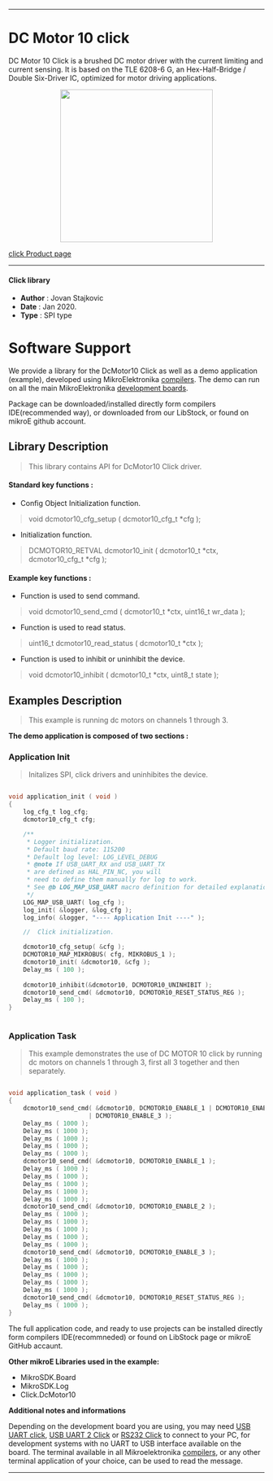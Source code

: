 

---
# DC Motor 10 click

DC Motor 10 Click is a brushed DC motor driver with the current limiting and current sensing. It is based on the TLE 6208-6 G, an Hex-Half-Bridge / Double Six-Driver IC,
optimized for motor driving applications.

<p align="center">
  <img src="https://download.mikroe.com/images/click_for_ide/dcmotor10_click.png" height=300px>
</p>

[click Product page](https://www.mikroe.com/dc-motor-10-click)

---


#### Click library 

- **Author**        : Jovan Stajkovic
- **Date**          : Jan 2020.
- **Type**          : SPI type


# Software Support

We provide a library for the DcMotor10 Click 
as well as a demo application (example), developed using MikroElektronika 
[compilers](https://shop.mikroe.com/compilers). 
The demo can run on all the main MikroElektronika [development boards](https://shop.mikroe.com/development-boards).

Package can be downloaded/installed directly form compilers IDE(recommended way), or downloaded from our LibStock, or found on mikroE github account. 

## Library Description

> This library contains API for DcMotor10 Click driver.

#### Standard key functions :

- Config Object Initialization function.
> void dcmotor10_cfg_setup ( dcmotor10_cfg_t *cfg ); 
 
- Initialization function.
> DCMOTOR10_RETVAL dcmotor10_init ( dcmotor10_t *ctx, dcmotor10_cfg_t *cfg );


#### Example key functions :

- Function is used to send command.
> void dcmotor10_send_cmd ( dcmotor10_t *ctx, uint16_t wr_data );
 
- Function is used to read status.
> uint16_t dcmotor10_read_status ( dcmotor10_t *ctx );

- Function is used to inhibit or uninhibit the device.
> void dcmotor10_inhibit ( dcmotor10_t *ctx, uint8_t state );

## Examples Description

> 
> This example is running dc motors on channels 1 through 3.
> 

**The demo application is composed of two sections :**

### Application Init 

>
> Initalizes SPI, click drivers and uninhibites the device.
> 

```c

void application_init ( void )
{
    log_cfg_t log_cfg;
    dcmotor10_cfg_t cfg;

    /** 
     * Logger initialization.
     * Default baud rate: 115200
     * Default log level: LOG_LEVEL_DEBUG
     * @note If USB_UART_RX and USB_UART_TX 
     * are defined as HAL_PIN_NC, you will 
     * need to define them manually for log to work. 
     * See @b LOG_MAP_USB_UART macro definition for detailed explanation.
     */
    LOG_MAP_USB_UART( log_cfg );
    log_init( &logger, &log_cfg );
    log_info( &logger, "---- Application Init ----" );

    //  Click initialization.

    dcmotor10_cfg_setup( &cfg );
    DCMOTOR10_MAP_MIKROBUS( cfg, MIKROBUS_1 );
    dcmotor10_init( &dcmotor10, &cfg );
    Delay_ms ( 100 );
    
    dcmotor10_inhibit(&dcmotor10, DCMOTOR10_UNINHIBIT );
    dcmotor10_send_cmd( &dcmotor10, DCMOTOR10_RESET_STATUS_REG );
    Delay_ms ( 100 );
}
  
```

### Application Task

>
> This example demonstrates the use of DC MOTOR 10 click by running dc motors 
> on channels 1 through 3, first all 3 together and then separately.
> 

```c

void application_task ( void )
{
    dcmotor10_send_cmd( &dcmotor10, DCMOTOR10_ENABLE_1 | DCMOTOR10_ENABLE_2 
                      | DCMOTOR10_ENABLE_3 );
    Delay_ms ( 1000 );
    Delay_ms ( 1000 );
    Delay_ms ( 1000 );
    Delay_ms ( 1000 );
    Delay_ms ( 1000 );
    dcmotor10_send_cmd( &dcmotor10, DCMOTOR10_ENABLE_1 );
    Delay_ms ( 1000 );
    Delay_ms ( 1000 );
    Delay_ms ( 1000 );
    Delay_ms ( 1000 );
    Delay_ms ( 1000 );
    dcmotor10_send_cmd( &dcmotor10, DCMOTOR10_ENABLE_2 );
    Delay_ms ( 1000 );
    Delay_ms ( 1000 );
    Delay_ms ( 1000 );
    Delay_ms ( 1000 );
    Delay_ms ( 1000 );
    dcmotor10_send_cmd( &dcmotor10, DCMOTOR10_ENABLE_3 );
    Delay_ms ( 1000 );
    Delay_ms ( 1000 );
    Delay_ms ( 1000 );
    Delay_ms ( 1000 );
    Delay_ms ( 1000 );
    dcmotor10_send_cmd( &dcmotor10, DCMOTOR10_RESET_STATUS_REG );
    Delay_ms ( 1000 );
}  

```

The full application code, and ready to use projects can be  installed directly form compilers IDE(recommneded) or found on LibStock page or mikroE GitHub accaunt.

**Other mikroE Libraries used in the example:** 

- MikroSDK.Board
- MikroSDK.Log
- Click.DcMotor10

**Additional notes and informations**

Depending on the development board you are using, you may need 
[USB UART click](https://shop.mikroe.com/usb-uart-click), 
[USB UART 2 Click](https://shop.mikroe.com/usb-uart-2-click) or 
[RS232 Click](https://shop.mikroe.com/rs232-click) to connect to your PC, for 
development systems with no UART to USB interface available on the board. The 
terminal available in all Mikroelektronika 
[compilers](https://shop.mikroe.com/compilers), or any other terminal application 
of your choice, can be used to read the message.



---
